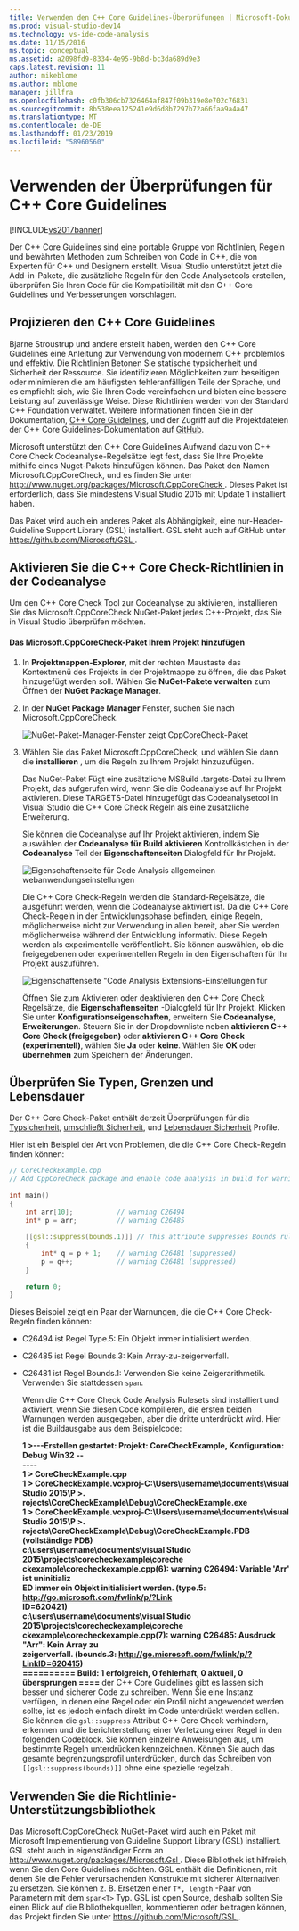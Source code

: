 ```yaml
---
title: Verwenden den C++ Core Guidelines-Überprüfungen | Microsoft-Dokumentation
ms.prod: visual-studio-dev14
ms.technology: vs-ide-code-analysis
ms.date: 11/15/2016
ms.topic: conceptual
ms.assetid: a2098fd9-8334-4e95-9b8d-bc3da689d9e3
caps.latest.revision: 11
author: mikeblome
ms.author: mblome
manager: jillfra
ms.openlocfilehash: c0fb306cb7326464af847f09b319e8e702c76831
ms.sourcegitcommit: 8b538eea125241e9d6d8b7297b72a66faa9a4a47
ms.translationtype: MT
ms.contentlocale: de-DE
ms.lasthandoff: 01/23/2019
ms.locfileid: "58960560"
---
```

# <a name="using-the-c-core-guidelines-checkers"></a>Verwenden der Überprüfungen für C++ Core Guidelines
[!INCLUDE[vs2017banner](../includes/vs2017banner.md)]

Der C++ Core Guidelines sind eine portable Gruppe von Richtlinien, Regeln und bewährten Methoden zum Schreiben von Code in C++, die von Experten für C++ und Designern erstellt.  Visual Studio unterstützt jetzt die Add-in-Pakete, die zusätzliche Regeln für den Code Analysetools erstellen, überprüfen Sie Ihren Code für die Kompatibilität mit den C++ Core Guidelines und Verbesserungen vorschlagen.  
  
## <a name="the-c-core-guidelines-project"></a>Projizieren den C++ Core Guidelines  
 Bjarne Stroustrup und andere erstellt haben, werden den C++ Core Guidelines eine Anleitung zur Verwendung von modernem C++ problemlos und effektiv. Die Richtlinien Betonen Sie statische typsicherheit und Sicherheit der Ressource. Sie identifizieren Möglichkeiten zum beseitigen oder minimieren die am häufigsten fehleranfälligen Teile der Sprache, und es empfiehlt sich, wie Sie Ihren Code vereinfachen und bieten eine bessere Leistung auf zuverlässige Weise. Diese Richtlinien werden von der Standard C++ Foundation verwaltet. Weitere Informationen finden Sie in der Dokumentation, [C++ Core Guidelines](http://isocpp.github.io/CppCoreGuidelines/CppCoreGuidelines), und der Zugriff auf die Projektdateien der C++ Core Guidelines-Dokumentation auf [GitHub](https://github.com/isocpp/CppCoreGuidelines).  
  
 Microsoft unterstützt den C++ Core Guidelines Aufwand dazu von C++ Core Check Codeanalyse-Regelsätze legt fest, dass Sie Ihre Projekte mithilfe eines Nuget-Pakets hinzufügen können. Das Paket den Namen Microsoft.CppCoreCheck, und es finden Sie unter [ http://www.nuget.org/packages/Microsoft.CppCoreCheck ](http://www.nuget.org/packages/Microsoft.CppCoreCheck). Dieses Paket ist erforderlich, dass Sie mindestens Visual Studio 2015 mit Update 1 installiert haben.  
  
 Das Paket wird auch ein anderes Paket als Abhängigkeit, eine nur-Header-Guideline Support Library (GSL) installiert. GSL steht auch auf GitHub unter [ https://github.com/Microsoft/GSL ](https://github.com/Microsoft/GSL).  
  
## <a name="enable-the-c-core-check-guidelines-in-code-analysis"></a>Aktivieren Sie die C++ Core Check-Richtlinien in der Codeanalyse  
 Um den C++ Core Check Tool zur Codeanalyse zu aktivieren, installieren Sie das Microsoft.CppCoreCheck NuGet-Paket jedes C++-Projekt, das Sie in Visual Studio überprüfen möchten.  
  
#### <a name="to-add-the-microsoftcppcorecheck-package-to-your-project"></a>Das Microsoft.CppCoreCheck-Paket Ihrem Projekt hinzufügen  
  
1. In **Projektmappen-Explorer**, mit der rechten Maustaste das Kontextmenü des Projekts in der Projektmappe zu öffnen, die das Paket hinzugefügt werden soll. Wählen Sie **NuGet-Pakete verwalten** zum Öffnen der **NuGet Package Manager**.  
  
2. In der **NuGet Package Manager** Fenster, suchen Sie nach Microsoft.CppCoreCheck.  
  
    ![NuGet-Paket-Manager-Fenster zeigt CppCoreCheck-Paket](../code-quality/media/cppcorecheck-nuget-window.PNG "CPPCoreCheck_Nuget_Window")  
  
3. Wählen Sie das Paket Microsoft.CppCoreCheck, und wählen Sie dann die **installieren** , um die Regeln zu Ihrem Projekt hinzuzufügen.  
  
   Das NuGet-Paket Fügt eine zusätzliche MSBuild .targets-Datei zu Ihrem Projekt, das aufgerufen wird, wenn Sie die Codeanalyse auf Ihr Projekt aktivieren. Diese TARGETS-Datei hinzugefügt das Codeanalysetool in Visual Studio die C++ Core Check Regeln als eine zusätzliche Erweiterung.  
  
   Sie können die Codeanalyse auf Ihr Projekt aktivieren, indem Sie auswählen der **Codeanalyse für Build aktivieren** Kontrollkästchen in der **Codeanalyse** Teil der **Eigenschaftenseiten** Dialogfeld für Ihr Projekt.  
  
   ![Eigenschaftenseite für Code Analysis allgemeinen webanwendungseinstellungen](../code-quality/media/cppcorecheck-codeanalysis-general.png "CPPCoreCheck_CodeAnalysis_General")  
  
   Die C++ Core Check-Regeln werden die Standard-Regelsätze, die ausgeführt werden, wenn die Codeanalyse aktiviert ist. Da die C++ Core Check-Regeln in der Entwicklungsphase befinden, einige Regeln, möglicherweise nicht zur Verwendung in allen bereit, aber Sie werden möglicherweise während der Entwicklung informativ. Diese Regeln werden als experimentelle veröffentlicht. Sie können auswählen, ob die freigegebenen oder experimentellen Regeln in den Eigenschaften für Ihr Projekt auszuführen.  
  
   ![Eigenschaftenseite "Code Analysis Extensions-Einstellungen für](../code-quality/media/cppcorecheck-codeanalysis-extensions.png "CPPCoreCheck_CodeAnalysis_Extensions")  
  
   Öffnen Sie zum Aktivieren oder deaktivieren den C++ Core Check Regelsätze, die **Eigenschaftenseiten** -Dialogfeld für Ihr Projekt. Klicken Sie unter **Konfigurationseigenschaften**, erweitern Sie **Codeanalyse**, **Erweiterungen**. Steuern Sie in der Dropdownliste neben **aktivieren C++ Core Check (freigegeben)** oder **aktivieren C++ Core Check (experimentell)**, wählen Sie **Ja** oder **keine**. Wählen Sie **OK** oder **übernehmen** zum Speichern der Änderungen.  
  
## <a name="check-types-bounds-and-lifetimes"></a>Überprüfen Sie Typen, Grenzen und Lebensdauer  
 Der C++ Core Check-Paket enthält derzeit Überprüfungen für die [Typsicherheit](http://isocpp.github.io/CppCoreGuidelines/CppCoreGuidelines#SS-type), [umschließt Sicherheit](http://isocpp.github.io/CppCoreGuidelines/CppCoreGuidelines#SS-bounds), und [Lebensdauer Sicherheit](http://isocpp.github.io/CppCoreGuidelines/CppCoreGuidelines#SS-lifetime) Profile.  
  
 Hier ist ein Beispiel der Art von Problemen, die die C++ Core Check-Regeln finden können:  
  
```cpp  
// CoreCheckExample.cpp  
// Add CppCoreCheck package and enable code analysis in build for warnings.  
  
int main()  
{  
    int arr[10];           // warning C26494  
    int* p = arr;          // warning C26485  
  
    [[gsl::suppress(bounds.1)]] // This attribute suppresses Bounds rule #1  
    {  
        int* q = p + 1;    // warning C26481 (suppressed)  
        p = q++;           // warning C26481 (suppressed)  
    }  
  
    return 0;  
}  
```  
  
 Dieses Beispiel zeigt ein Paar der Warnungen, die die C++ Core Check-Regeln finden können:  
  
- C26494 ist Regel Type.5: Ein Objekt immer initialisiert werden.  
  
- C26485 ist Regel Bounds.3: Kein Array-zu-zeigerverfall.  
  
- C26481 ist Regel Bounds.1: Verwenden Sie keine Zeigerarithmetik. Verwenden Sie stattdessen `span`.  
  
  Wenn die C++ Core Check Code Analysis Rulesets sind installiert und aktiviert, wenn Sie diesen Code kompilieren, die ersten beiden Warnungen werden ausgegeben, aber die dritte unterdrückt wird. Hier ist die Buildausgabe aus dem Beispielcode:  
  
  **1 >---Erstellen gestartet: Projekt: CoreCheckExample, Konfiguration: Debug Win32 --**  
**----**  
**1 > CoreCheckExample.cpp**  
**1 > CoreCheckExample.vcxproj-C:\Users\username\documents\visual Studio 2015\P >.**  
**rojects\CoreCheckExample\Debug\CoreCheckExample.exe**  
**1 > CoreCheckExample.vcxproj-C:\Users\username\documents\visual Studio 2015\P >.**  
**rojects\CoreCheckExample\Debug\CoreCheckExample.PDB (vollständige PDB)**  
**c:\users\username\documents\visual Studio 2015\projects\corecheckexample\coreche**  
**ckexample\corecheckexample.cpp(6): warning C26494: Variable 'Arr' ist uninitializ**  
**ED immer ein Objekt initialisiert werden. (type.5: http://go.microsoft.com/fwlink/p/?Link**  
**ID=620421)**  
**c:\users\username\documents\visual Studio 2015\projects\corecheckexample\coreche**  
**ckexample\corecheckexample.cpp(7): warning C26485: Ausdruck "Arr": Kein Array zu**  
 **zeigerverfall. (bounds.3: http://go.microsoft.com/fwlink/p/?LinkID=620415)**  
**========== Build: 1 erfolgreich, 0 fehlerhaft, 0 aktuell, 0 übersprungen ====** der C++ Core Guidelines gibt es lassen sich besser und sicherer Code zu schreiben. Wenn Sie eine Instanz verfügen, in denen eine Regel oder ein Profil nicht angewendet werden sollte, ist es jedoch einfach direkt im Code unterdrückt werden sollen. Sie können die `gsl::suppress` Attribut C++ Core Check verhindern, erkennen und die berichterstellung einer Verletzung einer Regel in den folgenden Codeblock. Sie können einzelne Anweisungen aus, um bestimmte Regeln unterdrücken kennzeichnen. Können Sie auch das gesamte begrenzungsprofil unterdrücken, durch das Schreiben von `[[gsl::suppress(bounds)]]` ohne eine spezielle regelzahl.  
  
## <a name="use-the-guideline-support-library"></a>Verwenden Sie die Richtlinie-Unterstützungsbibliothek  
 Das Microsoft.CppCoreCheck NuGet-Paket wird auch ein Paket mit Microsoft Implementierung von Guideline Support Library (GSL) installiert. GSL steht auch in eigenständiger Form an [ http://www.nuget.org/packages/Microsoft.Gsl ](http://www.nuget.org/packages/Microsoft.Gsl). Diese Bibliothek ist hilfreich, wenn Sie den Core Guidelines möchten. GSL enthält die Definitionen, mit denen Sie die Fehler verursachenden Konstrukte mit sicherer Alternativen zu ersetzen. Sie können z. B. Ersetzen einer `T*, length` -Paar von Parametern mit dem `span<T>` Typ. GSL ist open Source, deshalb sollten Sie einen Blick auf die Bibliothekquellen, kommentieren oder beitragen können, das Projekt finden Sie unter [ https://github.com/Microsoft/GSL ](https://github.com/Microsoft/GSL).
